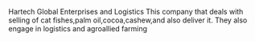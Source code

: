 Hartech Global Enterprises and Logistics
This company that deals with selling of cat fishes,palm oil,cocoa,cashew,and also deliver it.
They also engage in logistics and agroallied farming

